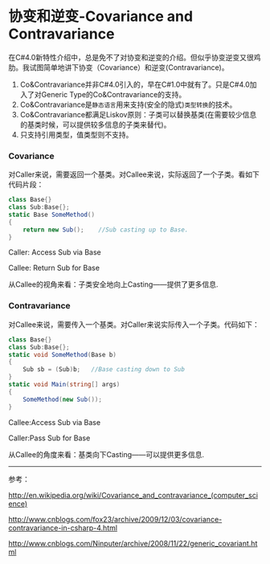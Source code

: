 协变和逆变-Covariance and Contravariance
========

在C#4.0新特性介绍中，总是免不了对协变和逆变的介绍。但似乎协变逆变又很鸡肋。我试图简单地讲下协变（Covariance）和逆变(Contravariance)。

1. Co&Contravariance并非C#4.0引入的，早在C#1.0中就有了。只是C#4.0加入了对Generic Type的Co&Contravariance的支持。
2. Co&Contravariance是`静态语言`用来支持(安全的隐式)`类型转换`的技术。
3. Co&Contravariance都满足Liskov原则：子类可以替换基类(在需要较少信息的基类时候，可以提供较多信息的子类来替代)。
4. 只支持引用类型，值类型则不支持。

### Covariance

对Caller来说，需要返回一个基类。对Callee来说，实际返回了一个子类。看如下代码片段：

```csharp
class Base{}
class Sub:Base{};
static Base SomeMethod()
{
    return new Sub();    //Sub casting up to Base.
}
```

Caller: Access Sub via Base

Callee: Return Sub for Base

从Callee的视角来看：子类安全地向上Casting——提供了更多信息.

### Contravariance

对Callee来说，需要传入一个基类。对Caller来说实际传入一个子类。代码如下：

```csharp
class Base{}
class Sub:Base{};
static void SomeMethod(Base b)
{
    Sub sb = (Sub)b;   //Base casting down to Sub
}
static void Main(string[] args)
{
    SomeMethod(new Sub());
}
```

Callee:Access Sub via Base

Caller:Pass Sub for Base

从Callee的角度来看：基类向下Casting——可以提供更多信息.

 
----

参考：

http://en.wikipedia.org/wiki/Covariance_and_contravariance_(computer_science)

http://www.cnblogs.com/fox23/archive/2009/12/03/covariance-contravariance-in-csharp-4.html

http://www.cnblogs.com/Ninputer/archive/2008/11/22/generic_covariant.html
